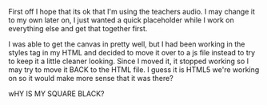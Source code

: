 First off I hope that its ok that I'm using the teachers audio. I may change
it to my own later on, I just wanted a quick placeholder while I work on
everything else and get that together first.

I was able to get the canvas in pretty well, but I had been working in the
styles tag in my HTML and decided to move it over to a js file instead to try
to keep it a little cleaner looking. Since I moved it, it stopped working so
I may try to move it BACK to the HTML file. I guess it is HTML5 we're working on
so it would make more sense that it was there?

wHY IS MY SQUARE BLACK?
